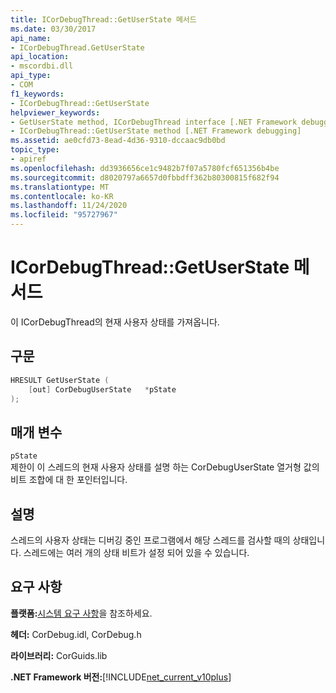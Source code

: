 ```yaml
---
title: ICorDebugThread::GetUserState 메서드
ms.date: 03/30/2017
api_name:
- ICorDebugThread.GetUserState
api_location:
- mscordbi.dll
api_type:
- COM
f1_keywords:
- ICorDebugThread::GetUserState
helpviewer_keywords:
- GetUserState method, ICorDebugThread interface [.NET Framework debugging]
- ICorDebugThread::GetUserState method [.NET Framework debugging]
ms.assetid: ae0cfd73-8ead-4d36-9310-dccaac9db0bd
topic_type:
- apiref
ms.openlocfilehash: dd3936656ce1c9482b7f07a5780fcf651356b4be
ms.sourcegitcommit: d8020797a6657d0fbbdff362b80300815f682f94
ms.translationtype: MT
ms.contentlocale: ko-KR
ms.lasthandoff: 11/24/2020
ms.locfileid: "95727967"
---
```

# <a name="icordebugthreadgetuserstate-method"></a>ICorDebugThread::GetUserState 메서드

이 ICorDebugThread의 현재 사용자 상태를 가져옵니다.  
  
## <a name="syntax"></a>구문  
  
```cpp  
HRESULT GetUserState (  
    [out] CorDebugUserState   *pState  
);  
```  
  
## <a name="parameters"></a>매개 변수  

 `pState`  
 제한이 이 스레드의 현재 사용자 상태를 설명 하는 CorDebugUserState 열거형 값의 비트 조합에 대 한 포인터입니다.  
  
## <a name="remarks"></a>설명  

 스레드의 사용자 상태는 디버깅 중인 프로그램에서 해당 스레드를 검사할 때의 상태입니다. 스레드에는 여러 개의 상태 비트가 설정 되어 있을 수 있습니다.  
  
## <a name="requirements"></a>요구 사항  

 **플랫폼:**[시스템 요구 사항](../../get-started/system-requirements.md)을 참조하세요.  
  
 **헤더:** CorDebug.idl, CorDebug.h  
  
 **라이브러리:** CorGuids.lib  
  
 **.NET Framework 버전:**[!INCLUDE[net_current_v10plus](../../../../includes/net-current-v10plus-md.md)]
